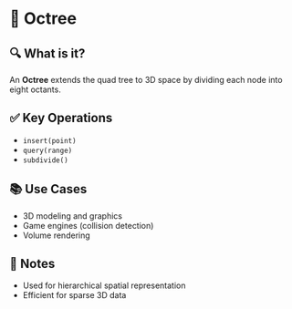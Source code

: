 # 🧊 Octree

## 🔍 What is it?
An **Octree** extends the quad tree to 3D space by dividing each node into eight octants.

## ✅ Key Operations
- `insert(point)`
- `query(range)`
- `subdivide()`

## 📚 Use Cases
- 3D modeling and graphics
- Game engines (collision detection)
- Volume rendering

## 📝 Notes
- Used for hierarchical spatial representation
- Efficient for sparse 3D data

